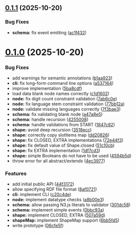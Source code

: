 ## [0.1.1](https://github.com/larsgw/the-square-hole/compare/v0.1.0...v0.1.1) (2025-10-20)


### Bug Fixes

* **schema:** fix event emitting ([ac1f432](https://github.com/larsgw/the-square-hole/commit/ac1f4322fb971a5dcf07314ada1b9294ece1add3))



# [0.1.0](https://github.com/larsgw/the-square-hole/compare/06cfe5f7e4d5496157f9b62d0cd733cc0a4159b2...v0.1.0) (2025-10-20)


### Bug Fixes

* add warnings for semantic annotations ([b1aa923](https://github.com/larsgw/the-square-hole/commit/b1aa9238380c56475e4590ed1798f704ddaeb1bc))
* **cli:** fix long-form command line options ([a537164](https://github.com/larsgw/the-square-hole/commit/a5371647794aae31a968b97df1a759b3dda7165c))
* improve implementation ([5ba8cdf](https://github.com/larsgw/the-square-hole/commit/5ba8cdf5ed5a52ab1d5ee2ade73d933e81eafc8a))
* load data blank node names correctly ([c1d1602](https://github.com/larsgw/the-square-hole/commit/c1d1602377372dac2dc5b0e008c3ff707d4b9bf5))
* **node:** fix digit count constraint validation ([7ab6c0e](https://github.com/larsgw/the-square-hole/commit/7ab6c0e6f68d13bdf8288447384bbd19b7f3f22a))
* **node:** fix language stem constraint validation ([77bb12a](https://github.com/larsgw/the-square-hole/commit/77bb12a2a638b94ead2c6d87c0fb51ebf9d60566))
* **node:** validate missing languages correctly ([7f3bae3](https://github.com/larsgw/the-square-hole/commit/7f3bae3a6be041e06b7d19a4e263ec557ee7b7f4))
* **schema:** fix validating blank node ([a47a8e5](https://github.com/larsgw/the-square-hole/commit/a47a8e5b7bd0efd49bfde884c5e88f7e25eb0dac))
* **schema:** handle recursion ([4255008](https://github.com/larsgw/the-square-hole/commit/4255008ecc1fc2ecd59e0b263216a7643b0d440e))
* **schema:** handle validations from START ([1847c82](https://github.com/larsgw/the-square-hole/commit/1847c82860fdbb0c2e9fbc292cf5165d783145ee))
* **shape:** avoid deep recursion ([3518ecc](https://github.com/larsgw/the-square-hole/commit/3518ecca0ac95f57f62d12e8e52295302f5b7c5d))
* **shape:** correctly copy slotItems map ([dd20826](https://github.com/larsgw/the-square-hole/commit/dd20826b7e41c1082d9e20cd4e44f53614b09189))
* **shape:** fix CLOSED, EXTRA implementations ([72e44f3](https://github.com/larsgw/the-square-hole/commit/72e44f3d06bd830b836a5633b485e725bb2bd7b0))
* **shape:** fix default value of Shape.closed ([51c10cb](https://github.com/larsgw/the-square-hole/commit/51c10cb75dfdff82da88f98541c222852db58c0c))
* **shape:** fix EXTRA implementation ([1df7cd3](https://github.com/larsgw/the-square-hole/commit/1df7cd3bd84591c5d9bcd12c8e32649d633a9104))
* **shape:** simple Booleans do not have to be used ([4594b5d](https://github.com/larsgw/the-square-hole/commit/4594b5dca64c55b89471090a619ce330a4515bc6))
* throw error for all abstract/extends ([4ec3977](https://github.com/larsgw/the-square-hole/commit/4ec39771af84e7a256ace117833e7edaac181790))


### Features

* add initial public API ([44f3172](https://github.com/larsgw/the-square-hole/commit/44f3172dfc06b688cb81d135d8d6e9b7c195126d))
* allow specifying RDF file format ([8af0721](https://github.com/larsgw/the-square-hole/commit/8af0721011874e4fe211c78269e9fae92dd92289))
* **cli:** implement CLI ([c20c4de](https://github.com/larsgw/the-square-hole/commit/c20c4dee9a3e567f3d9b48f183badefd46afa031))
* **node:** implement datatype checks ([a8b00e3](https://github.com/larsgw/the-square-hole/commit/a8b00e332509b3b80121fb7523d6258defe47fc3))
* **schema:** allow passing N3.js literals to validator ([301dc58](https://github.com/larsgw/the-square-hole/commit/301dc58004cf83cbf2c05737dc7127577c3d3707))
* **schema:** implement simple events ([0bbc93a](https://github.com/larsgw/the-square-hole/commit/0bbc93a1711cff85e89eeb9b5e154387112bfe91))
* **shape:** implement CLOSED, EXTRA ([507a59d](https://github.com/larsgw/the-square-hole/commit/507a59d13b810b2eb6dfcf8ebe6e2527614fa0cb))
* **shapeMap:** implement ShapeMap support ([6bb5fd5](https://github.com/larsgw/the-square-hole/commit/6bb5fd544b2fd9081aab8f3c02294128835730cc))
* write prototype ([06cfe5f](https://github.com/larsgw/the-square-hole/commit/06cfe5f7e4d5496157f9b62d0cd733cc0a4159b2))



